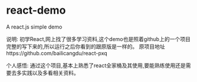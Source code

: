 # react-demo
A react.js simple demo

说明:
  初学React,网上找了很多学习资料,这个demo也是照着github上的一个项目完整的写下来的,所以运行之后你看到的跟原版是一样的。
  原项目地址https://github.com/bailicangdu/react-pxq

个人感悟:
  通过这个项目,基本上熟悉了react全家桶及其使用,要能熟练使用还是需要去多实践以及多看相关资料。
